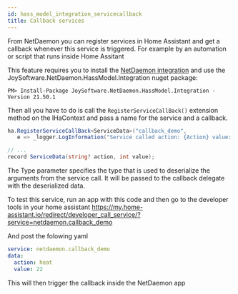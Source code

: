```yaml
---
id: hass_model_integration_servicecallback
title: Callback services 
---
```


From NetDaemon you can register services in Home Assistant and get a callback whenever this service is triggered. For example by an automation or script that runs inside Home Assitant

This feature requires you to install the [NetDaemon integration](v2/started/integration.md) and use the JoySoftware.NetDaemon.HassModel.Integration nuget package:


```shell
PM> Install-Package JoySoftware.NetDaemon.HassModel.Integration -Version 21.50.1
```


Then all you have to do is call the `RegisterServiceCallBack()` extension method on the IHaContext and pass a name for the service and a callback.

```csharp
ha.RegisterServiceCallBack<ServiceData>("callback_demo", 
   e => _logger.LogInformation("Service called action: {Action} value: {value}", e?.action, e?.value));

// ...
record ServiceData(string? action, int value);
```

The Type parameter specifies the type that is used to deserialize the arguments from the service call. It will be passed to the callback delegate with the deserialized data.

To test this service, run an app with this code and then go to the developer tools in your home assistant https://my.home-assistant.io/redirect/developer_call_service/?service=netdaemon.callback_demo


And post the folowing yaml 
```yaml
service: netdaemon.callback_demo
data: 
  action: heat
  value: 22
```

This will then trigger the callback inside the NetDaemon app
